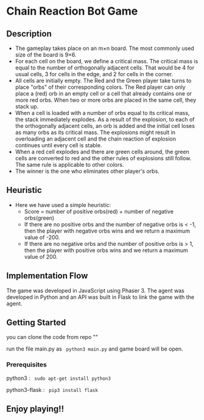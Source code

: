 # Chain Reaction Bot Game

## Description

* The gameplay takes place on an m×n board. The most commonly used size of the board is 9×6.
* For each cell on the board, we define a critical mass. The critical mass is equal to the number of orthogonally adjacent cells. That would be 4 for usual cells, 3 for cells in the edge, and 2 for cells in the corner.
* All cells are initially empty. The Red and the Green player take turns to place "orbs" of their corresponding colors. The Red player can only place a (red) orb in an empty cell or a cell that already contains one or more red orbs. When two or more orbs are placed in the same cell, they stack up.
* When a cell is loaded with a number of orbs equal to its critical mass, the stack immediately explodes. As a result of the explosion, to each of the orthogonally adjacent cells, an orb is added and the initial cell loses as many orbs as its critical mass. The explosions might result in overloading an adjacent cell and the chain reaction of explosion continues until every cell is stable.
* When a red cell explodes and there are green cells around, the green cells are converted to red and the other rules of explosions still follow. The same rule is applicable to other colors.
* The winner is the one who eliminates other player's orbs.

## Heuristic 
* Here we have used a simple heuristic:
    * Score = number of positive orbs(red) + number of negative
orbs(green)
    * If there are no positive orbs and the number of negative orbs is
    < -1, then the player with negative orbs wins and we return a
    maximum value of -200.
    * If there are no negative orbs and the number of positive orbs is >
1, then the player with positive orbs wins and we return a maximum value of 200.

## Implementation Flow


The game was developed in JavaScript using Phaser 3. The agent was developed in Python and an API was built in Flask to link the game with the agent.

## Getting Started

you can clone the code from repo ""

run the file main.py as ``` python3 main.py``` and game board will be open.

### Prerequisites

python3 : ``` sudo apt-get install python3```
 
python3-flask : ``` pip3 install flask```


## **Enjoy playing**!!







